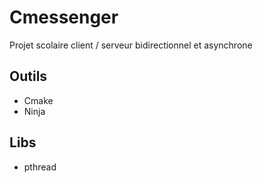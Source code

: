 # Cmessenger

Projet scolaire client / serveur bidirectionnel et asynchrone

## Outils
- Cmake
- Ninja

## Libs
- pthread

